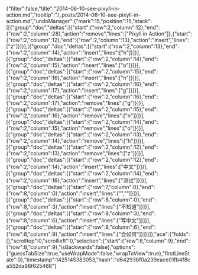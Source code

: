 {"filter":false,"title":"2014-06-10-see-pixyll-in-action.md","tooltip":"/_posts/2014-06-10-see-pixyll-in-action.md","undoManager":{"mark":15,"position":15,"stack":[[{"group":"doc","deltas":[{"start":{"row":2,"column":12},"end":{"row":2,"column":28},"action":"remove","lines":["Pixyll in Action"]},{"start":{"row":2,"column":12},"end":{"row":2,"column":13},"action":"insert","lines":["z"]}]}],[{"group":"doc","deltas":[{"start":{"row":2,"column":13},"end":{"row":2,"column":14},"action":"insert","lines":["h"]}]}],[{"group":"doc","deltas":[{"start":{"row":2,"column":14},"end":{"row":2,"column":15},"action":"insert","lines":["o"]}]}],[{"group":"doc","deltas":[{"start":{"row":2,"column":15},"end":{"row":2,"column":16},"action":"insert","lines":["n"]}]}],[{"group":"doc","deltas":[{"start":{"row":2,"column":16},"end":{"row":2,"column":17},"action":"insert","lines":["g"]}]}],[{"group":"doc","deltas":[{"start":{"row":2,"column":16},"end":{"row":2,"column":17},"action":"remove","lines":["g"]}]}],[{"group":"doc","deltas":[{"start":{"row":2,"column":15},"end":{"row":2,"column":16},"action":"remove","lines":["n"]}]}],[{"group":"doc","deltas":[{"start":{"row":2,"column":14},"end":{"row":2,"column":15},"action":"remove","lines":["o"]}]}],[{"group":"doc","deltas":[{"start":{"row":2,"column":13},"end":{"row":2,"column":14},"action":"remove","lines":["h"]}]}],[{"group":"doc","deltas":[{"start":{"row":2,"column":12},"end":{"row":2,"column":13},"action":"remove","lines":["z"]}]}],[{"group":"doc","deltas":[{"start":{"row":2,"column":12},"end":{"row":2,"column":14},"action":"insert","lines":["中文"]}]}],[{"group":"doc","deltas":[{"start":{"row":2,"column":14},"end":{"row":2,"column":16},"action":"insert","lines":["测试"]}]}],[{"group":"doc","deltas":[{"start":{"row":7,"column":0},"end":{"row":8,"column":0},"action":"insert","lines":["",""]}]}],[{"group":"doc","deltas":[{"start":{"row":8,"column":0},"end":{"row":8,"column":3},"action":"insert","lines":["不知道"]}]}],[{"group":"doc","deltas":[{"start":{"row":8,"column":3},"end":{"row":8,"column":6},"action":"insert","lines":["写中文"]}]}],[{"group":"doc","deltas":[{"start":{"row":8,"column":6},"end":{"row":8,"column":9},"action":"insert","lines":["会如何"]}]}]]},"ace":{"folds":[],"scrolltop":0,"scrollleft":0,"selection":{"start":{"row":8,"column":9},"end":{"row":8,"column":9},"isBackwards":false},"options":{"guessTabSize":true,"useWrapMode":false,"wrapToView":true},"firstLineState":0},"timestamp":1425145383053,"hash":"d64293bf0a239eace01fb4f8ca552da98f625466"}